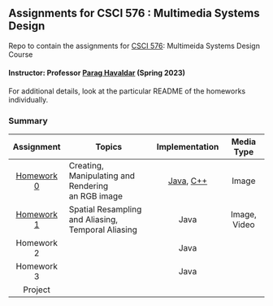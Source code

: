 ## Assignments for CSCI 576 : Multimedia Systems Design ##
Repo to contain the assignments for [CSCI 576](https://classes.usc.edu/term-20231/course/csci-576/): Multimeida Systems Design Course

#### Instructor: Professor [Parag Havaldar](https://viterbi.usc.edu/directory/faculty/Havaldar/Parag) (Spring 2023)

For additional details, look at the particular README of the homeworks individually.

### Summary ###

|             Assignment              | Topics                                                  |                                         Implementation                                         |  Media Type  |
|:-----------------------------------:|---------------------------------------------------------|:----------------------------------------------------------------------------------------------:|:------------:|
| [Homework 0](homework-assignment-0) | Creating, Manipulating and Rendering <br/> an RGB image | [Java](homework-assignment-0/ImageDisplay.java), [C++](homework-assignment-0/ImageDisplay_C++) |    Image     |
| [Homework 1](homework-assignment-1) | Spatial Resampling and Aliasing,<br/> Temporal Aliasing |                                              Java                                              | Image, Video |
|             Homework 2              |                                                         |                                              Java                                              |              |
|             Homework 3              |                                                         |                                              Java                                              |              |
|               Project               |                                                         |                                                                                                |              |
